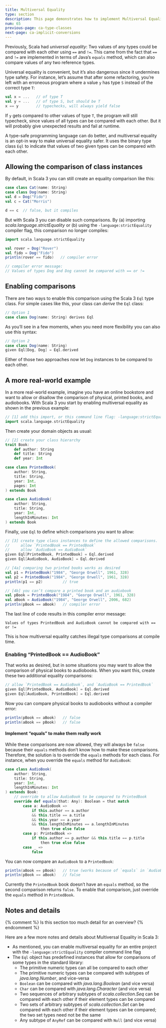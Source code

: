```yaml
---
title: Multiversal Equality
type: section
description: This page demonstrates how to implement Multiversal Equality in Scala 3.
num: 65
previous-page: ca-type-classes
next-page: ca-implicit-conversions
---
```



Previously, Scala had *universal equality*: Two values of any types could be compared with each other using `==` and `!=`. This came from the fact that `==` and `!=` are implemented in terms of Java’s `equals` method, which can also compare values of any two reference types.

Universal equality is convenient, but it’s also dangerous since it undermines type safety. For instance, let’s assume that after some refactoring, you’re left with an erroneous program where a value `y` has type `S` instead of the correct type `T`:

```scala
val x = ...   // of type T
val y = ...   // of type S, but should be T
x == y        // typechecks, will always yield false
```

If `y` gets compared to other values of type `T`, the program will still typecheck, since values of all types can be compared with each other. But it will probably give unexpected results and fail at runtime.

A type-safe programming language can do better, and multiversal equality is an opt-in way to make universal equality safer. It uses the binary type class `Eql` to indicate that values of two given types can be compared with each other.


## Allowing the comparison of class instances

By default, in Scala 3 you can still create an equality comparison like this:

```scala
case class Cat(name: String)
case class Dog(name: String)
val d = Dog("Fido")
val c = Cat("Morris")

d == c  // false, but it compiles
```

But with Scala 3 you can disable such comparisons. By (a) importing *scala.language.strictEquality* or (b) using the `-language:strictEquality` compiler flag, this comparison no longer compiles:

```scala
import scala.language.strictEquality

val rover = Dog("Rover")
val fido = Dog("Fido")
println(rover == fido)   // compiler error

// compiler error message:
// Values of types Dog and Dog cannot be compared with == or !=
````


## Enabling comparisons

There are two ways to enable this comparison using the Scala 3 `Eql` type class. For simple cases like this, your class can *derive* the `Eql` class:

```scala
// Option 1
case class Dog(name: String) derives Eql
```

As you’ll see in a few moments, when you need more flexibility you can also use this syntax:

```scala
// Option 2
case class Dog(name: String)
given Eql[Dog, Dog] = Eql.derived
```

Either of those two approaches now let `Dog` instances to be compared to each other.


## A more real-world example

In a more real-world example, imagine you have an online bookstore and want to allow or disallow the comparison of physical, printed books, and audiobooks. With Scala 3 you start by enabling multiversal equality as shown in the previous example:

```scala
// [1] add this import, or this command line flag: -language:strictEquality
import scala.language.strictEquality
```

Then create your domain objects as usual:

```scala
// [2] create your class hierarchy
trait Book:
    def author: String
    def title: String
    def year: Int

case class PrintedBook(
    author: String, 
    title: String, 
    year: Int,
    pages: Int
) extends Book

case class AudioBook(
    author: String, 
    title: String, 
    year: Int,
    lengthInMinutes: Int
) extends Book
```

Finally, use `Eql` to define which comparisons you want to allow:

```scala
// [3] create type class instances to define the allowed comparisons.
//     allow `PrintedBook == PrintedBook`
//     allow `AudioBook == AudioBook`
given Eql[PrintedBook, PrintedBook] = Eql.derived
given Eql[AudioBook, AudioBook] = Eql.derived

// [4a] comparing two printed books works as desired
val p1 = PrintedBook("1984", "George Orwell", 1961, 328)
val p2 = PrintedBook("1984", "George Orwell", 1961, 328)
println(p1 == p2)         // true

// [4b] you can’t compare a printed book and an audiobook
val pBook = PrintedBook("1984", "George Orwell", 1961, 328)
val aBook = AudioBook("1984", "George Orwell", 2006, 682)
println(pBook == aBook)   // compiler error
```

The last line of code results in this compiler error message:

````
Values of types PrintedBook and AudioBook cannot be compared with == or !=
````

This is how multiversal equality catches illegal type comparisons at compile time.


### Enabling “PrintedBook == AudioBook”

That works as desired, but in some situations you may want to allow the comparison of physical books to audiobooks. When you want this, create these two additional equality comparisons:

```scala
// allow `PrintedBook == AudioBook`, and `AudioBook == PrintedBook`
given Eql[PrintedBook, AudioBook] = Eql.derived
given Eql[AudioBook, PrintedBook] = Eql.derived
```

Now you can compare physical books to audiobooks without a compiler error:

```scala
println(pBook == aBook)   // false
println(aBook == pBook)   // false
```

#### Implement “equals” to make them really work

While these comparisons are now allowed, they will always be `false` because their `equals` methods don’t know how to make these comparisons. Therefore, the solution is to override the `equals` methods for each class. For instance, when you override the `equals` method for `AudioBook`:

```scala
case class AudioBook(
    author: String, 
    title: String, 
    year: Int,
    lengthInMinutes: Int
) extends Book:
    // override to allow AudioBook to be compared to PrintedBook
    override def equals(that: Any): Boolean = that match
        case a: AudioBook =>
            if this.author == a.author
            && this.title == a.title
            && this.year == a.year
            && this.lengthInMinutes == a.lengthInMinutes
                then true else false
        case p: PrintedBook =>
            if this.author == p.author && this.title == p.title
                then true else false
        case _ =>
            false
```

You can now compare an `AudioBook` to a `PrintedBook`:

```scala
println(aBook == pBook)   // true (works because of `equals` in `AudioBook`)
println(pBook == aBook)   // false
```

Currently the `PrintedBook` book doesn’t have an `equals` method, so the second comparison returns `false`. To enable that comparison, just override the `equals` method in `PrintedBook`.


## Notes and details

{% comment %}
Is this section too much detail for an overview?
{% endcomment %}


Here are a few more notes and details about Multiversal Equality in Scala 3:

- As mentioned, you can enable multiversal equality for an entire project with the `-language:strictEquality` compiler command line flag
- The `Eql` object has predefined instances that allow for comparisons of some types in the standard library:
  - The primitive numeric types can all be compared to each other
  - The primitive numeric types can be compared with subtypes of _java.lang.Number_, and vice-versa
  - `Boolean` can be compared with _java.lang.Boolean_ (and vice versa)
  - `Char` can be compared with _java.lang.Character_ (and vice versa)
  - Two sequences of arbitrary subtypes of _scala.collection.Seq_ can be compared with each other if their element types can be compared
  - Two sets of arbitrary subtypes of _scala.collection.Set_ can be compared with each other if their element types can be compared; the two set types need not be the same
  - Any subtype of `AnyRef` can be compared with `Null` (and vice versa)




